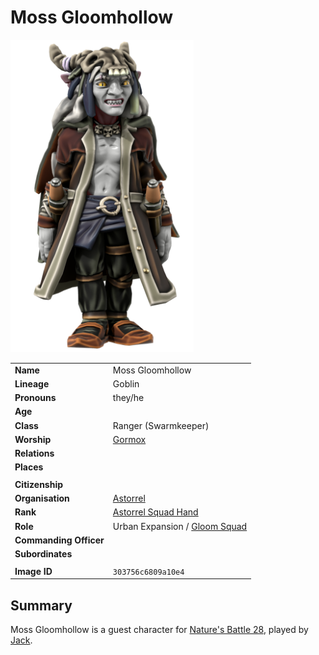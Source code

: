 # Moss Gloomhollow

<img src="https://raw.githubusercontent.com/jesskelsall/astarus-images/main/characters/portraits/303756c6809a10e4.png" height="500" />

|||
| --- | --- |
| **Name** | Moss Gloomhollow | character.3
| **Lineage** | Goblin |
| **Pronouns** | they/he |
| **Age** | |
| **Class** | Ranger (Swarmkeeper) |
| **Worship** | [Gormox](../gods/deities/gormox.md) |
| **Relations** | |
| **Places** | |
|||
| **Citizenship** | |
| **Organisation** | [Astorrel](../organisations/astorrel/astorrel.md) |
| **Rank** | [Astorrel Squad Hand](../organisations/astorrel/ranks/astorrel-squad-hand.md) |
| **Role** | Urban Expansion / [Gloom Squad](../organisations/astorrel/squads/gloom-squad.md) |
| **Commanding Officer** | |
| **Subordinates** | |
|||
| **Image ID** | `303756c6809a10e4` |

## Summary

Moss Gloomhollow is a guest character for [Nature's Battle 28](../storylines/ended/natures-battle-28.md), played by [Jack](../players/jack.md).
